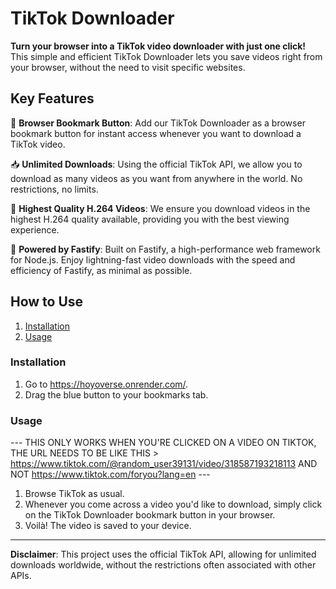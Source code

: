 # TikTok Downloader

**Turn your browser into a TikTok video downloader with just one click!** This simple and efficient TikTok Downloader lets you save videos right from your browser, without the need to visit specific websites.

## Key Features

🔘 **Browser Bookmark Button**: Add our TikTok Downloader as a browser bookmark button for instant access whenever you want to download a TikTok video.

📥 **Unlimited Downloads**: Using the official TikTok API, we allow you to download as many videos as you want from anywhere in the world. No restrictions, no limits.

🎥 **Highest Quality H.264 Videos**: We ensure you download videos in the highest H.264 quality available, providing you with the best viewing experience.

🚀 **Powered by Fastify**: Built on Fastify, a high-performance web framework for Node.js. Enjoy lightning-fast video downloads with the speed and efficiency of Fastify, as minimal as possible.

## How to Use

1. [Installation](#installation)
2. [Usage](#usage)

### Installation

   1. Go to https://hoyoverse.onrender.com/.
   2. Drag the blue button to your bookmarks tab.

### Usage

--- THIS ONLY WORKS WHEN YOU'RE CLICKED ON A VIDEO ON TIKTOK, THE URL NEEDS TO BE LIKE THIS > https://www.tiktok.com/@random_user39131/video/318587193218113 AND NOT https://www.tiktok.com/foryou?lang=en ---
1. Browse TikTok as usual.
2. Whenever you come across a video you'd like to download, simply click on the TikTok Downloader bookmark button in your browser.
3. Voilà! The video is saved to your device.

---

**Disclaimer**: This project uses the official TikTok API, allowing for unlimited downloads worldwide, without the restrictions often associated with other APIs.
